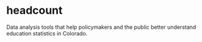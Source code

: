 # headcount
Data analysis tools that help policymakers and the public better understand education statistics in Colorado.
